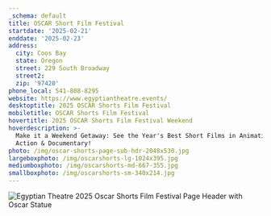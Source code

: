 ```yaml
---
_schema: default
title: OSCAR Short Film Festival
startdate: '2025-02-21'
enddate: '2025-02-23'
address:
  city: Coos Bay
  state: Oregon
  street: 229 South Broadway
  street2:
  zip: '97420'
phone_local: 541-808-8295
website: https://www.egyptiantheatre.events/
desktoptitle: 2025 OSCAR Shorts Film Festival
mobiletitle: OSCAR Shorts Film Festival
hovertitle: 2025 OSCAR Shorts Film Festival Weekend
hoverdescription: >-
  Make it a Weekend Getaway: See the Year's Best Short Films in Animation, Live
  Action & Documentary!
photo: /img/oscar-shorts-page-sub-hdr-2048x530.jpg
largeboxphoto: /img/oscarshorts-lg-1024x395.jpg
mediumboxphoto: /img/oscarshorts-md-667-355.jpg
smallboxphoto: /img/oscarshorts-sm-340x214.jpg
---
```

![Egyptian Theatre 2025 Oscar Shorts Film Festival Page Header with Oscar Statue](/img/oscar-animation-page-header.gif)